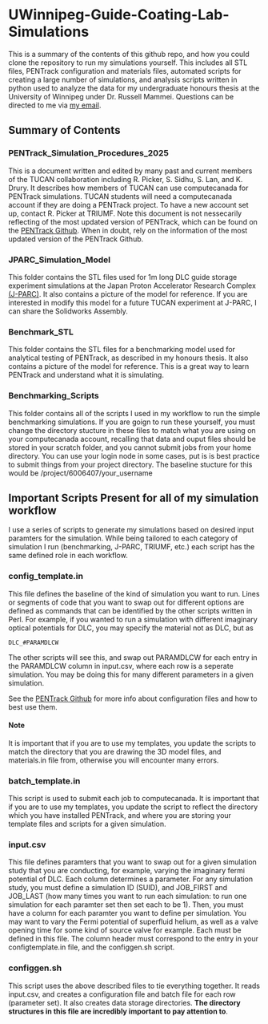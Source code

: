 # UWinnipeg-Guide-Coating-Lab-Simulations
This is a summary of the contents of this github repo, and how you could clone the repository to run my simulations yourself. This includes all STL files, PENTrack configuration and materials files, automated scripts for creating a large number of simulations, and analysis scripts written in python used to analyze the data for my undergraduate honours thesis at the University of Winnipeg under Dr. Russell Mammei. Questions can be directed to me via [my email](mailto:thomashepworth12@gmail.com). 










## Summary of Contents 

### PENTrack_Simulation_Procedures_2025
This is a document written and edited by many past and current members of the TUCAN collaboration including R. Picker, S. Sidhu, S. Lan, and K. Drury. It describes how members of TUCAN can use computecanada for PENTrack simulations. TUCAN students will need a computecanada account if they are doing a PENTrack project. To have a new account set up, contact R. Picker at TRIUMF. Note this document is not nessecarily reflecting of the most updated version of PENTrack, which can be found on the [PENTrack Github](https://github.com/wschreyer/PENTrack/tree/master). When in doubt, rely on the information of the most updated version of the PENTrack Github.

### JPARC_Simulation_Model
This folder contains the STL files used for 1m long DLC guide storage experiment simulations at the Japan Proton Accelerator Research Complex [(J-PARC)](https://j-parc.jp/c/en/). It also contains a picture of the model for reference. If you are interested in modify this model for a future TUCAN experiment at J-PARC, I can share the Solidworks Assembly. 

### Benchmark_STL
This folder contains the STL files for a benchmarking model used for analytical testing of PENTrack, as described in my honours thesis. It also contains a picture of the model for reference. This is a great way to learn PENTrack and understand what it is simulating.


### Benchmarking_Scripts
This folder contains all of the scripts I used in my workflow to run the simple benchmarking simulations. If you are goign to run these yourself, you must change the directory stucture in these files to match what you are using on your computecanada account, recalling that data and ouput files should be stored in your scratch folder, and you cannot submit jobs from your home directory. You can use your login node in some cases, put is is best practice to submit things from your project directory. The baseline stucture for this would be /project/6006407/your_username


## Important Scripts Present for all of my simulation workflow
I use a series of scripts to generate my simulations based on desired input paramters for the simulation. While being tailored to each category of simulation I run (benchmarking, J-PARC, TRIUMF, etc.) each script has the same defined role in each workflow.


### config_template.in
This file defines the baseline of the kind of simulation you want to run. Lines or segments of code that you want to swap out for different options are defined as commands that can be identified by the other scripts written in Perl. For example, if you wanted to run a simulation with different imaginary optical potentials for DLC, you may specify the material not as DLC, but as 

```
DLC_#PARAMDLCW
```
The other scripts will see this, and swap out PARAMDLCW for each entry in the PARAMDLCW column in input.csv, where each row is a seperate simulation. You may be doing this for many different parameters in a given simulation.


See the [PENTrack Github](https://github.com/wschreyer/PENTrack/tree/master) for more info about configuration files and how to best use them. 

#### Note
It is important that if you are to use my templates, you update the scripts to match the directory that you are drawing the 3D model files, and materials.in file from, otherwise you will encounter many errors.


### batch_template.in 
This script is used to submit each job to computecanada. It is important that if you are to use my templates, you update the script to reflect the directory which you have installed PENTrack, and where you are storing your template files and scripts for a given simulation.


### input.csv
This file defines paramters that you want to swap out for a given simulation study that you are conducting, for example, varying the imaginary fermi potential of DLC. Each column determines a parameter. For any simulation study, you must define a simulation ID (SUID), and JOB_FIRST and JOB_LAST (how many times you want to run each simulation: to run one simulation for each paramter set then set each to be 1). Then, you must have a column for each paramter you want to define per simulation. You may want to vary the Fermi potential of superfluid helium, as well as a valve opening time for some kind of source valve for example. Each must be defined in this file. The column header must correspond to the entry in your configtemplate.in file, and the configgen.sh script.


### configgen.sh
This script uses the above described files to tie everything together. It reads input.csv, and creates a configuration file and batch file for each row (parameter set). It also creates data storage directories. **The directory structures in this file are incredibly important to pay attention to**.   
